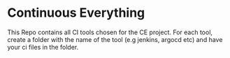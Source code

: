 #  Continuous Everything

This Repo contains all CI tools chosen for the CE project. For each tool, create a folder with the name of the tool (e.g jenkins, argocd etc) and have your ci files in the folder.